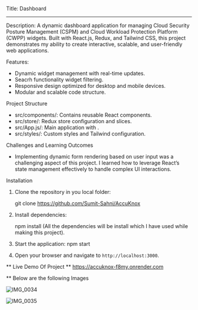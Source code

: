 Title: Dashboard
 _____________________________________________
Description:
  A dynamic dashboard application for managing Cloud Security Posture Management (CSPM) and Cloud Workload Protection Platform (CWPP) widgets. Built with React.js, Redux, and Tailwind CSS, this project demonstrates my 
  ability to create interactive, scalable, and user-friendly web applications.

 Features:
  - Dynamic widget management with real-time updates.
  - Seacrh functionality widget filtering.
  - Responsive design optimized for desktop and mobile devices.
  - Modular and scalable code structure.


  Project Structure
   -  src/components/: Contains reusable React components.
   -  src/store/: Redux store configuration and slices.
   -  src/App.js/: Main application with <Dashboard/>.
   -  src/styles/: Custom styles and Tailwind configuration.


  Challenges and Learning Outcomes
   - Implementing dynamic form rendering based on user input was a challenging aspect of this project. I learned how to leverage React’s state management effectively to handle complex UI interactions.


  Installation

1. Clone the repository in you local folder:

   git clone https://github.com/Sumit-Sahni/AccuKnox
    
2. Install dependencies:

   npm install (All the dependencies will be install which I have used while making this project).
  
3. Start the application:
   npm start
  
4. Open your browser and navigate to `http://localhost:3000`.

** Live Demo Of Project **
   https://accuknox-f8my.onrender.com

** Below are the  following Images


   ![IMG_0034](https://github.com/user-attachments/assets/6dc142f9-ff03-42a1-827f-aaf5199ce3dd)


   ![IMG_0035](https://github.com/user-attachments/assets/c218e087-7e48-49e7-bae0-2fbf051f266d)
